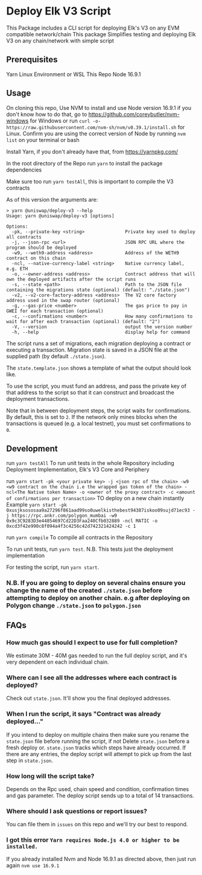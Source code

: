 # Deploy Elk V3 Script

This Package includes a CLI script for deploying Elk's V3 on any EVM compatible network/chain
This package Simplifies testing and deploying Elk V3 on any chain/network with simple script

## Prerequisites
Yarn
Linux Environment or WSL
This Repo
Node 16.9.1

## Usage

On cloning this repo,
Use NVM to install and use Node version 16.9.1
if you don't know how to do that, go to https://github.com/coreybutler/nvm-windows for Windows or run `curl -o- https://raw.githubusercontent.com/nvm-sh/nvm/v0.39.1/install.sh`  for Linux.
Confirm you are using the correct version of Node by running `nvm list` on your terminal or bash

Install Yarn, if you don't already have that, from https://yarnpkg.com/

In the root directory of the Repo run `yarn` to install the package dependencies

Make sure too run `yarn testAll`, this is important to compile the V3 contracts

As of this version the arguments are:

```text
> yarn @uniswap/deploy-v3 --help
Usage: yarn @uniswap/deploy-v3 [options]

Options:
  -pk, --private-key <string>               Private key used to deploy all contracts
  -j, --json-rpc <url>                      JSON RPC URL where the program should be deployed
  -w9, --weth9-address <address>            Address of the WETH9 contract on this chain
  -ncl, --native-currency-label <string>    Native currency label, e.g. ETH
  -o, --owner-address <address>             Contract address that will own the deployed artifacts after the script runs
  -s, --state <path>                        Path to the JSON file containing the migrations state (optional) (default: "./state.json")
  -v2, --v2-core-factory-address <address>  The V2 core factory address used in the swap router (optional)
  -g, --gas-price <number>                  The gas price to pay in GWEI for each transaction (optional)
  -c, --confirmations <number>              How many confirmations to wait for after each transaction (optional) (default: "2")
  -V, --version                             output the version number
  -h, --help                                display help for command
```

The script runs a set of migrations, each migration deploying a contract or executing a transaction. Migration state is
saved in a JSON file at the supplied path (by default `./state.json`).

The `state.template.json`  shows a template of what the output should look like.

To use the script, you must fund an address, and pass the private key of that address to the script so that it can construct
and broadcast the deployment transactions.

Note that in between deployment steps, the script waits for confirmations. By default, this is set to `2`. If the network
only mines blocks when the transactions is queued (e.g. a local testnet), you must set confirmations to `0`.

## Development

run `yarn testAll` To run unit tests in the whole Repository including Deployment Implementation, Elk's V3 Core and Periphery

run `yarn start -pk <your private key> -j <json rpc of the chain> -w9 <w9 contract on the chain i.e the wrapped gas token of the chain> -ncl<The Native token Name> -o <owner of the proxy contract> -c <amount of confirmations per transaction>`  TO deploy on a new chain instantly
Example `yarn start -pk 0xusjksososaa9a27296f861aad99so0uwelkisthebest94387iskoo09sujd71ec93 -j https://rpc.ankr.com/polygon_mumbai -w9 0x9c3C9283D3e44854697Cd22D3Faa240Cfb032889 -ncl MATIC -o 0xcd3f42e990c8f094a4f3c4256c42d742321424242 -c 1`

run `yarn compile` To compile all contracts in the Repository

To run unit tests, run `yarn test`. N.B. This tests just the deployment implementation

For testing the script, run `yarn start`.

### N.B. If you are going to deploy on several chains ensure you change the name of the created `./state.json` before attempting to deploy on another chain. e.g after deploying on Polygon change `./state.json` to `polygon.json`

## FAQs

### How much gas should I expect to use for full completion?

We estimate 30M - 40M gas needed to run the full deploy script, and it's very dependent on each individual chain.

### Where can I see all the addresses where each contract is deployed?

Check out `state.json`. It'll show you the final deployed addresses.

### When I run the script, it says "Contract was already deployed..."

If you intend to deploy on multiple chains then make sure you rename the `state.json` file before running the script, if not  Delete `state.json` before a fresh deploy or. `state.json` tracks which steps have already occurred. If there are any entries, the deploy script will attempt to pick up from the last step in `state.json`.

### How long will the script take?

Depends on the Rpc used, chain speed and condition, confirmation times and gas parameter. The deploy script sends up to a total of 14 transactions.

### Where should I ask questions or report issues?

You can file them in `issues` on this repo and we'll try our best to respond.

### I got this error `Yarn requires Node.js 4.0 or higher to be installed.`

If you already installed Nvm and Node 16.9.1 as directed above, then just run again `nvm use 16.9.1`
